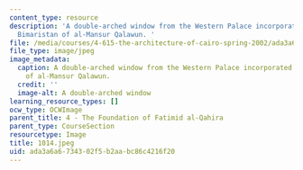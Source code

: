 ```yaml
---
content_type: resource
description: 'A double-arched window from the Western Palace incorporated into the
  Bimaristan of al-Mansur Qalawun. '
file: /media/courses/4-615-the-architecture-of-cairo-spring-2002/ada3a6a6734302f5b2aabc86c4216f20_1014.jpeg
file_type: image/jpeg
image_metadata:
  caption: A double-arched window from the Western Palace incorporated into the Bimaristan
    of al-Mansur Qalawun.
  credit: ''
  image-alt: A double-arched window
learning_resource_types: []
ocw_type: OCWImage
parent_title: 4 - The Foundation of Fatimid al-Qahira
parent_type: CourseSection
resourcetype: Image
title: 1014.jpeg
uid: ada3a6a6-7343-02f5-b2aa-bc86c4216f20
---
```

